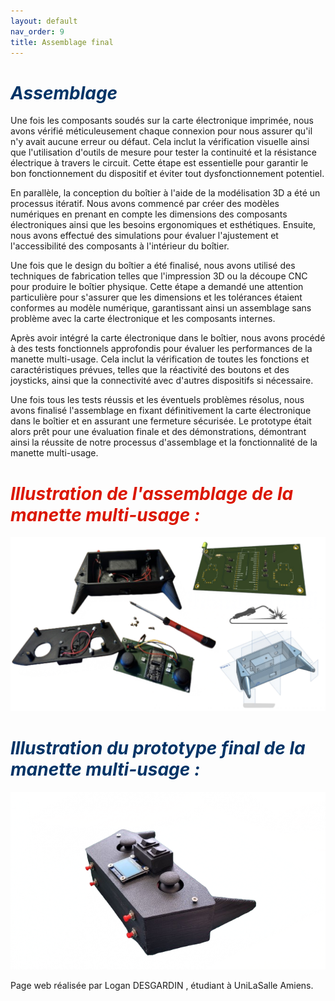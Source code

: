 ```yaml
---
layout: default
nav_order: 9
title: Assemblage final
---
```


# <span style="color:#003366">_Assemblage_</span>

Une fois les composants soudés sur la carte électronique imprimée, nous avons vérifié méticuleusement chaque connexion pour nous assurer qu'il n'y avait aucune erreur ou défaut. Cela inclut la vérification visuelle ainsi que l'utilisation d'outils de mesure pour tester la continuité et la résistance électrique à travers le circuit. Cette étape est essentielle pour garantir le bon fonctionnement du dispositif et éviter tout dysfonctionnement potentiel.

En parallèle, la conception du boîtier à l'aide de la modélisation 3D a été un processus itératif. Nous avons commencé par créer des modèles numériques en prenant en compte les dimensions des composants électroniques ainsi que les besoins ergonomiques et esthétiques. Ensuite, nous avons effectué des simulations pour évaluer l'ajustement et l'accessibilité des composants à l'intérieur du boîtier.

Une fois que le design du boîtier a été finalisé, nous avons utilisé des techniques de fabrication telles que l'impression 3D ou la découpe CNC pour produire le boîtier physique. Cette étape a demandé une attention particulière pour s'assurer que les dimensions et les tolérances étaient conformes au modèle numérique, garantissant ainsi un assemblage sans problème avec la carte électronique et les composants internes.

Après avoir intégré la carte électronique dans le boîtier, nous avons procédé à des tests fonctionnels approfondis pour évaluer les performances de la manette multi-usage. Cela inclut la vérification de toutes les fonctions et caractéristiques prévues, telles que la réactivité des boutons et des joysticks, ainsi que la connectivité avec d'autres dispositifs si nécessaire.

Une fois tous les tests réussis et les éventuels problèmes résolus, nous avons finalisé l'assemblage en fixant définitivement la carte électronique dans le boîtier et en assurant une fermeture sécurisée. Le prototype était alors prêt pour une évaluation finale et des démonstrations, démontrant ainsi la réussite de notre processus d'assemblage et la fonctionnalité de la manette multi-usage.

# <span style="color:#DB1702">_Illustration de l'assemblage de la manette multi-usage :_</span>

![Illustration assemblage](images/assemblage.png)

# <span style="color:#003366">_Illustration du prototype final de la manette multi-usage :_</span>
![Illustration assemblage](images/image5.png)


Page web réalisée par Logan DESGARDIN , étudiant à UniLaSalle Amiens.


